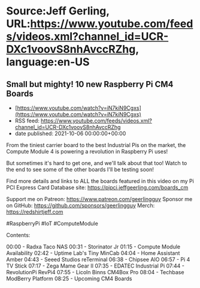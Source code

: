 # Source:Jeff Gerling, URL:https://www.youtube.com/feeds/videos.xml?channel_id=UCR-DXc1voovS8nhAvccRZhg, language:en-US

## Small but mighty! 10 new Raspberry Pi CM4 Boards
 - [https://www.youtube.com/watch?v=iN7kiN9Cgxs](https://www.youtube.com/watch?v=iN7kiN9Cgxs)
 - RSS feed: https://www.youtube.com/feeds/videos.xml?channel_id=UCR-DXc1voovS8nhAvccRZhg
 - date published: 2021-10-06 00:00:00+00:00

From the tiniest carrier board to the best Industrial Pis on the market, the Compute Module 4 is powering a revolution in Raspberry Pi uses!

But sometimes it's hard to get one, and we'll talk about that too! Watch to the end to see some of the other boards I'll be testing soon!

Find more details and links to ALL the boards featured in this video on my Pi PCI Express Card Database site: https://pipci.jeffgeerling.com/boards_cm

Support me on Patreon: https://www.patreon.com/geerlingguy
Sponsor me on GitHub: https://github.com/sponsors/geerlingguy
Merch: https://redshirtjeff.com

#RaspberryPi #IoT #ComputeModule

Contents:

00:00 - Radxa Taco NAS
00:31 - Storinator Jr
01:15 - Compute Module Availability
02:42 - Uptime Lab's Tiny MinCab
04:04 - Home Assistant Amber
04:43 - Seeed Studios reTerminal
06:38 - Chipsee AIO
06:57 - Pi 4 TV Stick
07:17 - Zega Mame Gear II
07:35 - EDATEC Industrial Pi
07:44 - RevolutionPi RevPi4
07:55 - Licoln Binns CM4Box Pro
08:04 - Techbase ModBerry Platform
08:25 - Upcoming CM4 Boards

